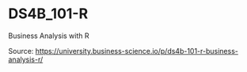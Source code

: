 # DS4B_101-R
Business Analysis with R

Source: https://university.business-science.io/p/ds4b-101-r-business-analysis-r/
